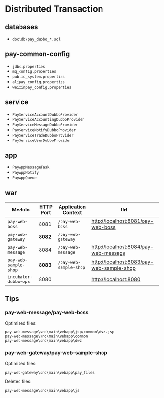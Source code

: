 # Distributed Transaction

## databases
- `doc\db\pay_dubbo_*.sql`

## pay-common-config
- `jdbc.properties`
- `mq_config.properties`
- `public_system.properties`
- `alipay_config.properties`
- `weixinpay_config.properties`

## service
- `PayServiceAccountDubboProvider`
- `PayServiceAccountingDubboProvider`
- `PayServiceMessageDubboProvider`
- `PayServiceNotifyDubboProvider`
- `PayServiceTradeDubboProvider`
- `PayServiceUserDubboProvider`

## app
- `PayAppMessageTask`
- `PayAppNotify`
- `PayAppQueue`

## war
Module | HTTP Port | Application Context | Url
----|----|----|----
`pay-web-boss` | 8081 | `/pay-web-boss` | [http://localhost:8081/pay-web-boss](http://localhost:8081/pay-web-boss)
`pay-web-gateway` | **8082** | `/pay-web-gateway` | 
`pay-web-message` | 8084 | `/pay-web-message` | [http://localhost:8084/pay-web-message](http://localhost:8084/pay-web-message)
`pay-web-sample-shop` | **8083** | `/pay-web-sample-shop` | [http://localhost:8083/pay-web-sample-shop](http://localhost:8083/pay-web-sample-shop)
`incubator-dubbo-ops` | 8080 |  | [http://localhost:8080](http://localhost:8080)

## Tips
### pay-web-message/pay-web-boss
Optimized files:
```
pay-web-message\src\main\webapp\jsp\common\dwz.jsp
pay-web-message\src\main\webapp\common
pay-web-message\src\main\webapp\dwz
```

### pay-web-gateway/pay-web-sample-shop
Optimized files:
```
pay-web-gateway\src\main\webapp\pay_files
```
Deleted files:
```
pay-web-message\src\main\webapp\js
```